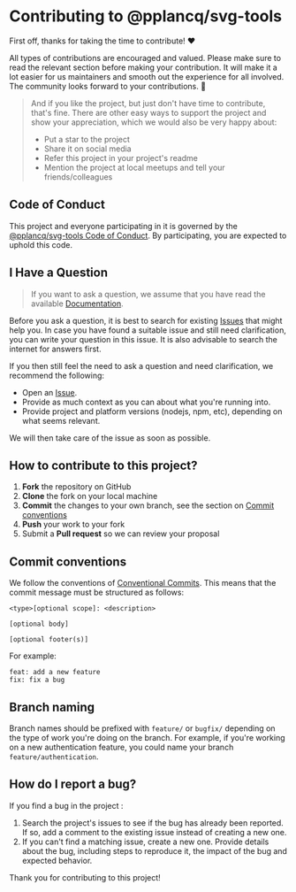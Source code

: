 # Contributing to @pplancq/svg-tools

First off, thanks for taking the time to contribute! ❤️

All types of contributions are encouraged and valued.
Please make sure to read the relevant section before making your contribution.
It will make it a lot easier for us maintainers and smooth out the experience for all involved.
The community looks forward to your contributions. 🎉

> And if you like the project, but just don't have time to contribute, that's fine. There are other easy ways to support the project and show your appreciation, which we would also be very happy about:
>
> - Put a star to the project
> - Share it on social media
> - Refer this project in your project's readme
> - Mention the project at local meetups and tell your friends/colleagues

## Code of Conduct

This project and everyone participating in it is governed by the
[@pplancq/svg-tools Code of Conduct](https://github.com/pplancq/svg-tools/blob/master/CODE_OF_CONDUCT.md).
By participating, you are expected to uphold this code.

## I Have a Question

> If you want to ask a question, we assume that you have read the available [Documentation](https://github.com/pplancq/svg-tools).

Before you ask a question, it is best to search for existing [Issues](https://github.com/pplancq/svg-tools/issues) that might help you. In case you have found a suitable issue and still need clarification, you can write your question in this issue. It is also advisable to search the internet for answers first.

If you then still feel the need to ask a question and need clarification, we recommend the following:

- Open an [Issue](https://github.com/pplancq/svg-tools/issues/new).
- Provide as much context as you can about what you're running into.
- Provide project and platform versions (nodejs, npm, etc), depending on what seems relevant.

We will then take care of the issue as soon as possible.

## How to contribute to this project?

1. **Fork** the repository on GitHub
2. **Clone** the fork on your local machine
3. **Commit** the changes to your own branch, see the section on [Commit conventions](#commit-conventions)
4. **Push** your work to your fork
5. Submit a **Pull request** so we can review your proposal

## Commit conventions

We follow the conventions of [Conventional Commits](https://www.conventionalcommits.org/). This means that the commit message must be structured as follows:

```
<type>[optional scope]: <description>

[optional body]

[optional footer(s)]
```

For example:

```
feat: add a new feature
fix: fix a bug
```

## Branch naming

Branch names should be prefixed with `feature/` or `bugfix/` depending on the type of work you're doing on the branch.
For example, if you're working on a new authentication feature, you could name your branch `feature/authentication`.

## How do I report a bug?

If you find a bug in the project :

1. Search the project's issues to see if the bug has already been reported. If so, add a comment to the existing issue instead of creating a new one.
2. If you can't find a matching issue, create a new one. Provide details about the bug, including steps to reproduce it, the impact of the bug and expected behavior.

Thank you for contributing to this project!